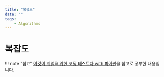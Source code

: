 ```yaml
---
title: "복잡도"
date: ""
tags:
    - Algorithms
---
```


# 복잡도

!!! note "참고"
    [이것이 취업을 위한 코딩 테스트다 with 파이썬](http://www.kyobobook.co.kr/product/detailViewKor.laf?mallGb=KOR&ejkGb=KOR&barcode=9791162243077)을 참고로 공부한 내용입니다.